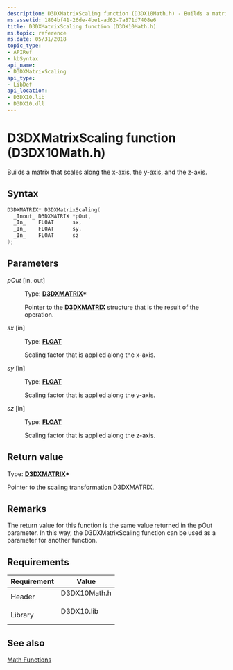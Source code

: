 ```yaml
---
description: D3DXMatrixScaling function (D3DX10Math.h) - Builds a matrix that scales along the x-axis, the y-axis, and the z-axis.
ms.assetid: 1804bf41-26de-4be1-ad62-7a871d7408e6
title: D3DXMatrixScaling function (D3DX10Math.h)
ms.topic: reference
ms.date: 05/31/2018
topic_type: 
- APIRef
- kbSyntax
api_name: 
- D3DXMatrixScaling
api_type: 
- LibDef
api_location: 
- D3DX10.lib
- D3DX10.dll
---
```


# D3DXMatrixScaling function (D3DX10Math.h)

Builds a matrix that scales along the x-axis, the y-axis, and the z-axis.

## Syntax


```C++
D3DXMATRIX* D3DXMatrixScaling(
  _Inout_ D3DXMATRIX *pOut,
  _In_    FLOAT      sx,
  _In_    FLOAT      sy,
  _In_    FLOAT      sz
);
```



## Parameters

<dl> <dt>

*pOut* \[in, out\]
</dt> <dd>

Type: **[**D3DXMATRIX**](../direct3d9/d3dxmatrix.md)\***

Pointer to the [**D3DXMATRIX**](d3d10-d3dxmatrix.md) structure that is the result of the operation.

</dd> <dt>

*sx* \[in\]
</dt> <dd>

Type: **[**FLOAT**](../winprog/windows-data-types.md)**

Scaling factor that is applied along the x-axis.

</dd> <dt>

*sy* \[in\]
</dt> <dd>

Type: **[**FLOAT**](../winprog/windows-data-types.md)**

Scaling factor that is applied along the y-axis.

</dd> <dt>

*sz* \[in\]
</dt> <dd>

Type: **[**FLOAT**](../winprog/windows-data-types.md)**

Scaling factor that is applied along the z-axis.

</dd> </dl>

## Return value

Type: **[**D3DXMATRIX**](../direct3d9/d3dxmatrix.md)\***

Pointer to the scaling transformation D3DXMATRIX.

## Remarks

The return value for this function is the same value returned in the pOut parameter. In this way, the D3DXMatrixScaling function can be used as a parameter for another function.

## Requirements



| Requirement | Value |
|--------------------|-----------------------------------------------------------------------------------------|
| Header<br/>  | <dl> <dt>D3DX10Math.h</dt> </dl> |
| Library<br/> | <dl> <dt>D3DX10.lib</dt> </dl>   |



## See also

<dl> <dt>

[Math Functions](d3d10-graphics-reference-d3dx10-functions-math.md)
</dt> </dl>

 

 

